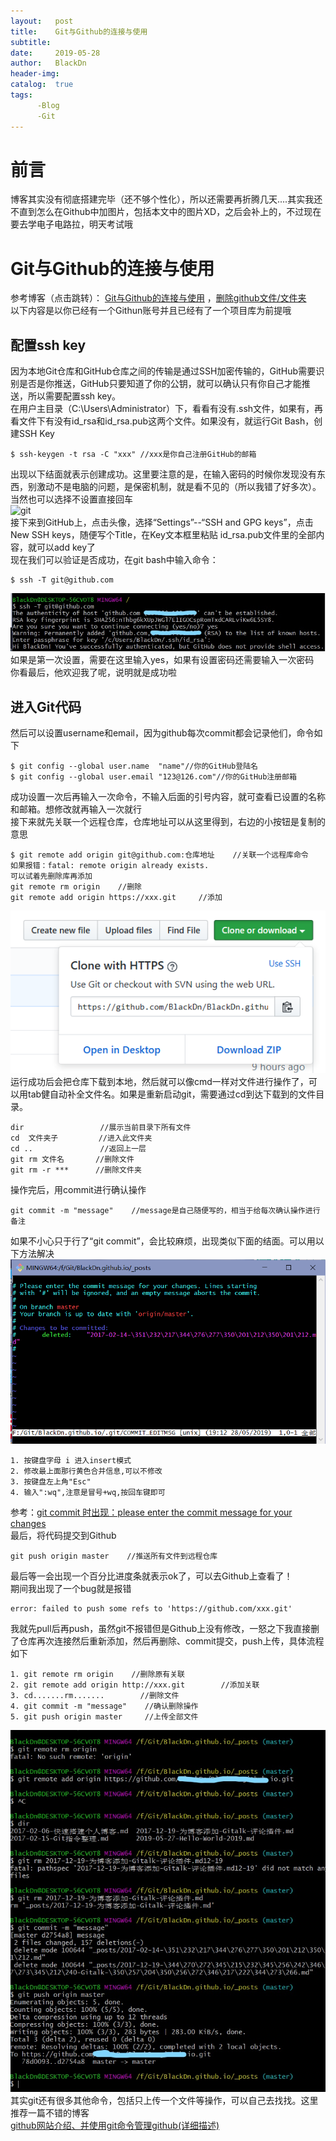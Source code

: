 ```yaml
---
layout:   post
title:    Git与Github的连接与使用
subtitle:   
date:     2019-05-28
author:   BlackDn
header-img:
catalog:  true
tags:
      -Blog
      -Git
---
```

# 前言
博客其实没有彻底搭建完毕（还不够个性化），所以还需要再折腾几天....其实我还不直到怎么在Github中加图片，包括本文中的图片XD，之后会补上的，不过现在要去学电子电路拉，明天考试哦
# Git与Github的连接与使用
参考博客（点击跳转）：
[Git与Github的连接与使用](https://www.cnblogs.com/flora5/p/7152556.html)  ，[删除github文件/文件夹](https://www.jianshu.com/p/b4f93946a27d)  
以下内容是以你已经有一个Githun账号并且已经有了一个项目库为前提哦  
## 配置ssh key
因为本地Git仓库和GitHub仓库之间的传输是通过SSH加密传输的，GitHub需要识别是否是你推送，GitHub只要知道了你的公钥，就可以确认只有你自己才能推送，所以需要配置ssh key。  
在用户主目录（C:\Users\Administrator）下，看看有没有.ssh文件，如果有，再看文件下有没有id_rsa和id_rsa.pub这两个文件。如果没有，就运行Git Bash，创建SSH Key  
```
$ ssh-keygen -t rsa -C "xxx" //xxx是你自己注册GitHub的邮箱
```  
出现以下结面就表示创建成功。这里要注意的是，在输入密码的时候你发现没有东西，别激动不是电脑的问题，是保密机制，就是看不见的（所以我错了好多次）。当然也可以选择不设置直接回车  
![git](http://upload-images.jianshu.io/upload_images/18115620-b046ef0e2272721e.jpg?imageMogr2/auto-orient/strip%7CimageView2/2/w/656)  
接下来到GitHub上，点击头像，选择“Settings”--“SSH and GPG keys”，点击New SSH keys，随便写个Title，在Key文本框里粘贴 id_rsa.pub文件里的全部内容，就可以add key了  
现在我们可以验证是否成功，在git bash中输入命令：
```
$ ssh -T git@github.com
```
![identify](https://github.com/BlackDn/BlackDn.github.io/blob/master/img/Post_Git/identify.jpg)  
如果是第一次设置，需要在这里输入yes，如果有设置密码还需要输入一次密码  
你看最后，他欢迎我了呢，说明就是成功啦  
## 进入Git代码
然后可以设置username和email，因为github每次commit都会记录他们，命令如下  
```
$ git config --global user.name  "name"//你的GitHub登陆名
$ git config --global user.email "123@126.com"//你的GitHub注册邮箱
```  
成功设置一次后再输入一次命令，不输入后面的引号内容，就可查看已设置的名称和邮箱。想修改就再输入一次就行  
接下来就先关联一个远程仓库，仓库地址可以从这里得到，右边的小按钮是复制的意思  
```
$ git remote add origin git@github.com:仓库地址    //关联一个远程库命令
如果报错：fatal: remote origin already exists.
可以试着先删除库再添加
git remote rm origin    //删除
git remote add origin https://xxx.git     //添加
```  
![connnet](https://github.com/BlackDn/BlackDn.github.io/blob/master/img/Post_Git/connect.jpg)  
运行成功后会把仓库下载到本地，然后就可以像cmd一样对文件进行操作了，可以用tab健自动补全文件名。如果是重新启动git，需要通过cd到达下载到的文件目录。  
```
dir                 //展示当前目录下所有文件
cd  文件夹子         //进入此文件夹
cd ..               //返回上一层
git rm 文件名       //删除文件
git rm -r ***      //删除文件夹
```  
操作完后，用commit进行确认操作    
```
git commit -m "message"    //message是自己随便写的，相当于给每次确认操作进行备注
```  
如果不小心只于行了“git commit”，会比较麻烦，出现类似下面的结面。可以用以下方法解决  
![commit](https://github.com/BlackDn/BlackDn.github.io/blob/master/img/Post_Git/commit.jpg)  
```
1. 按键盘字母 i 进入insert模式
2. 修改最上面那行黄色合并信息,可以不修改
3. 按键盘左上角"Esc"
4. 输入":wq",注意是冒号+wq,按回车键即可
```  
参考：[git commit 时出现：please enter the commit message for your changes](https://www.cnblogs.com/twoheads/p/9510843.html)  
最后，将代码提交到Github  
```
git push origin master    //推送所有文件到远程仓库
```  
最后等一会出现一个百分比进度条就表示ok了，可以去Github上查看了！  
期间我出现了一个bug就是报错  
```
error: failed to push some refs to 'https://github.com/xxx.git'
```  
我就先pull后再push，虽然git不报错但是Github上没有修改，一怒之下我直接删了仓库再次连接然后重新添加，然后再删除、commit提交，push上传，具体流程如下  
```
1. git remote rm origin    //删除原有关联
2. git remote add origin http://xxx.git        //添加关联
3. cd.......rm.......        //删除文件
4. git commit -m "message"    //确认删除操作
5. git push origin master     //上传全部文件
```  
![reconnect](https://github.com/BlackDn/BlackDn.github.io/blob/master/img/Post_Git/reconnect.jpg)  
其实git还有很多其他命令，包括只上传一个文件等操作，可以自己去找找。这里推荐一篇不错的博客  
[github网站介绍、并使用git命令管理github(详细描述)](https://www.cnblogs.com/lifexy/p/8353040.html)
